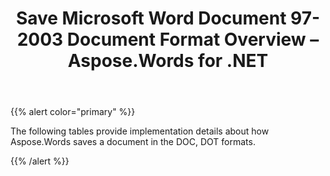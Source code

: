 ﻿---
title: Save Microsoft Word Document 97-2003 Document Format Overview – Aspose.Words for .NET
articleTitle: Save Microsoft Word Document 97-2003 Document Format Overview
linktitle: Save Microsoft Word Document 97-2003 Document Format Overview
description: "Aspose.Words for .NET allows you to work with different features supported when saving to DOC – Word 97-2003 format."
type: docs
weight: 90
url: /net/save-microsoft-word-document-97-2003-document-format-overview/
---

{{% alert color="primary" %}} 

The following tables provide implementation details about how Aspose.Words saves a document in the DOC, DOT formats.

{{% /alert %}}
